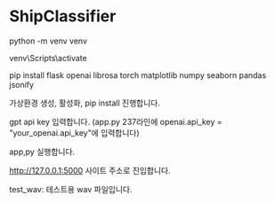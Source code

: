 # ShipClassifier
python -m venv venv

venv\Scripts\activate

pip install flask openai librosa torch matplotlib numpy seaborn pandas jsonify

가상환경 생성, 활성화, pip install 진행합니다.

gpt api key 입력합니다. (app.py 237라인에 openai.api_key = "your_openai.api_key"에 입력합니다)

app,py 실행합니다.

http://127.0.0.1:5000 사이트 주소로 진입합니다.

test_wav: 테스트용 wav 파일입니다.
